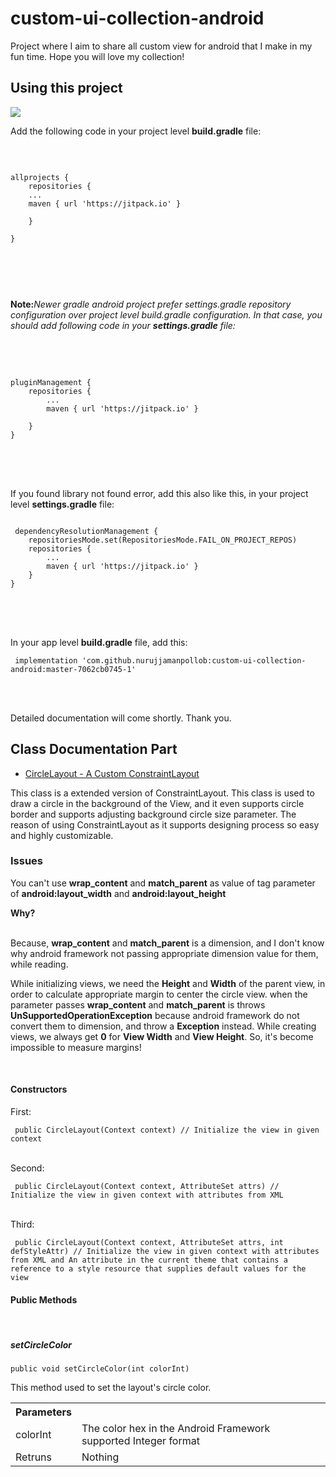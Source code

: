 # custom-ui-collection-android
Project where I aim to share all custom view for android that I make in my fun time. Hope you will love my collection!

## Using this project

[![](https://jitpack.io/v/nurujjamanpollob/custom-ui-collection-android.svg)](https://jitpack.io/#nurujjamanpollob/custom-ui-collection-android)

Add the following code in your project level <b>build.gradle</b> file:

<br />

<pre>
<code> 	
allprojects {
    repositories {
    ...
    maven { url 'https://jitpack.io' }
		
    }

}
  
 </code>
 </pre>
 
 <br />
 
<b>Note:</b><i>Newer gradle android project prefer settings.gradle repository configuration over project level build.gradle configuration.
In that case, you should add following code in your <b>settings.gradle</b> file: </i>
	
<br />
<br />
	
<pre>
<code> 
pluginManagement {
	repositories {
        ...
        maven { url 'https://jitpack.io' }
              
    }
}
 
</code>
</pre>

<br />
<br />
If you found library not found error, add this also like this, in your project level <b>settings.gradle</b> file:

<br />

<pre>
<code> 
 dependencyResolutionManagement {
    repositoriesMode.set(RepositoriesMode.FAIL_ON_PROJECT_REPOS)
    repositories {
        ...
        maven { url 'https://jitpack.io' }
    }
}
</code>
</pre>
 
 <br />
 <br />



In your app level <b>build.gradle</b> file, add this:
<pre>
<code> implementation 'com.github.nurujjamanpollob:custom-ui-collection-android:master-7062cb0745-1' </code>
</pre>

<br />
<br />

Detailed documentation will come shortly. Thank you.

## Class Documentation Part

<ul>
<li>
<a href="https://github.com/nurujjamanpollob/custom-ui-collection-android/blob/master/uimodule/src/main/java/com/nurujjamanpollob/customview/CircleLayout.java">CircleLayout - A Custom ConstraintLayout</a></li></ul> 

This class is a extended version of ConstraintLayout. This class is used to draw a circle in the background of the View, and it even supports circle border and supports adjusting background circle size parameter. The reason of using ConstraintLayout as it supports designing process so easy and highly customizable.

<h3> Issues </h3>

You can't use <b>wrap_content</b> and <b>match_parent</b> as value of tag parameter of <b>android:layout_width</b> and <b>android:layout_height</b> <br />

<b>Why?</b> <br /> <br />

Because, <b>wrap_content</b> and <b>match_parent</b> is a dimension, and I don't know why android framework not passing appropriate dimension value for them, while reading.

While initializing views, we need the <b>Height</b> and <b>Width</b> of the parent view, in order to calculate appropriate margin to center the circle view. when the parameter passes <b>wrap_content</b> and <b>match_parent</b> is throws <b>UnSupportedOperationException</b> because android framework do not convert them to dimension, and throw a <b>Exception</b> instead. While creating views, we always get <b>0</b> for <b>View Width</b> and <b>View Height</b>. So, it's become impossible to measure margins!

<br />

<h4> Constructors </h4>

First:
<pre>
<code> public CircleLayout(Context context) // Initialize the view in given context </code>
</pre>

<br />
Second:
<pre>
<code> public CircleLayout(Context context, AttributeSet attrs) // Initialize the view in given context with attributes from XML </code>
</pre>
<br />
Third:
<pre>
<code> public CircleLayout(Context context, AttributeSet attrs, int defStyleAttr) // Initialize the view in given context with attributes from XML and An attribute in the current theme that contains a reference to a style resource that supplies default values for the view </code>
</pre>


<h4> Public Methods </h4>

<br />
<h5> setCircleColor </h5>

<pre>
<code>public void setCircleColor(int colorInt)</code>
</pre>
This method used to set the layout's circle color.

<table>

<tbody>

<tr>
<th> Parameters </th>
</tr>

<tr>

<td> colorInt </td>

<td> The color hex in the Android Framework supported Integer format </td>

</tr>

<tr>

<td> Retruns </td>
<td> Nothing </td> 
</tr>

</tbody>

</table>


